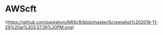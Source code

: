 # AWScft


!(https://github.com/pareshvn/AWScft/blob/master/Screenshot%202018-11-29%20at%203.57.39%20PM.png)
